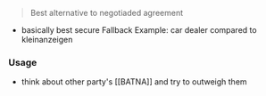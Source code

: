 > Best alternative to negotiaded agreement

- basically best secure Fallback 
Example: car dealer compared to kleinanzeigen


### Usage
- think about other party's [[BATNA]] and try to outweigh them
